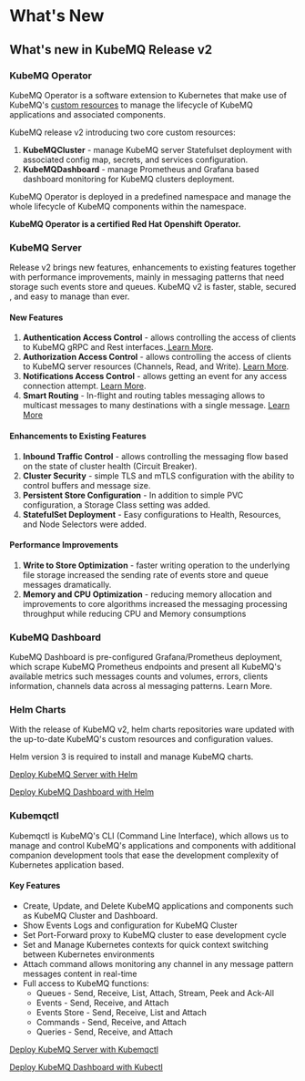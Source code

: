 # What's New

## What's new in KubeMQ Release v2

### KubeMQ Operator

KubeMQ Operator is a software extension to Kubernetes that make use of KubeMQ's [custom resources](https://kubernetes.io/docs/concepts/extend-kubernetes/api-extension/custom-resources/) to manage the lifecycle of KubeMQ applications and associated components.

KubeMQ release v2 introducing two core custom resources:

1. **KubeMQCluster** - manage KubeMQ server Statefulset deployment with associated config map, secrets, and services configuration.
2. **KubeMQDashboard** - manage Prometheus and Grafana based dashboard monitoring for KubeMQ clusters deployment.

KubeMQ Operator is deployed in a predefined namespace and manage the whole lifecycle of KubeMQ components within the namespace.

**KubeMQ Operator is a certified Red Hat Openshift Operator.**

### KubeMQ Server

Release v2 brings new features, enhancements to existing features together with performance improvements, mainly in messaging patterns that need storage such events store and queues. KubeMQ v2 is faster, stable, secured , and easy to manage than ever.

#### New Features

1. **Authentication Access Control** - allows controlling the access of clients to KubeMQ gRPC and Rest interfaces.[ Learn More](learn/access-control/authentication.md).
2. **Authorization Access Control** - allows controlling the access of clients to KubeMQ server resources \(Channels, Read, and Write\). [Learn More](learn/access-control/authorization.md).
3. **Notifications Access Control** - allows getting an event for any access connection attempt.  [Learn More](learn/access-control/notifications.md).
4. **Smart Routing** - In-flight and routing tables messaging allows to multicast messages to many destinations with a single message. [Learn More](learn/the-basics/smart-routing.md)

#### Enhancements to Existing Features

1. **Inbound Traffic Control** - allows controlling the messaging flow based on the state of cluster health \(Circuit Breaker\).
2. **Cluster Security** - simple TLS and mTLS configuration with the ability to control buffers and message size.
3. **Persistent Store Configuration** - In addition to simple PVC configuration, a Storage Class setting was added.
4. **StatefulSet Deployment** - Easy configurations to Health, Resources, and Node Selectors were added.

#### Performance Improvements

1. **Write to Store Optimization** - faster writing operation to the underlying file storage increased the sending rate of events store and queue messages dramatically.
2. **Memory and CPU Optimization** - reducing memory allocation and improvements to core algorithms increased the messaging processing throughput while reducing CPU and Memory consumptions

### KubeMQ Dashboard

KubeMQ Dashboard is pre-configured Grafana/Prometheus deployment, which scrape KubeMQ Prometheus endpoints and present all KubeMQ's available metrics such messages counts and volumes, errors, clients information, channels data across al messaging patterns. Learn More.

### Helm Charts

With the release of KubeMQ v2, helm charts repositories ware updated with the up-to-date KubeMQ's custom resources and configuration values.

Helm version 3 is required to install and manage KubeMQ charts.

[Deploy KubeMQ Server with Helm](getting-started/create-cluster/helm.md#install-kubemq-cluster-enterprise-edition)

[Deploy KubeMQ Dashboard with Helm](getting-started/create-dashboard/helm.md#install-kubemq-dashboard)

### Kubemqctl

Kubemqctl is KubeMQ's CLI \(Command Line Interface\), which allows us to manage and control KubeMQ's applications and components with additional companion development tools that ease the development complexity of Kubernetes application based.

#### Key Features

* Create, Update, and Delete KubeMQ applications and components such as KubeMQ Cluster and Dashboard.
* Show Events Logs and configuration for KubeMQ Cluster
* Set Port-Forward proxy to KubeMQ cluster to ease development cycle
* Set and Manage Kubernetes contexts for quick context switching between Kubernetes environments
* Attach command allows monitoring any channel in any message pattern messages content  in real-time
* Full access to KubeMQ functions:
  * Queues - Send, Receive, List, Attach, Stream, Peek and Ack-All
  * Events - Send, Receive, and Attach
  * Events Store - Send, Receive, List and Attach
  * Commands - Send, Receive, and Attach
  * Queries - Send, Receive, and Attach

[Deploy KubeMQ Server with Kubemqctl](getting-started/create-cluster/kubemqctl.md#install-kubemq-cluster-community-edition)

[Deploy KubeMQ Dashboard with Kubectl](getting-started/create-dashboard/kubemqctl.md#install-kubemq-dashboard)

